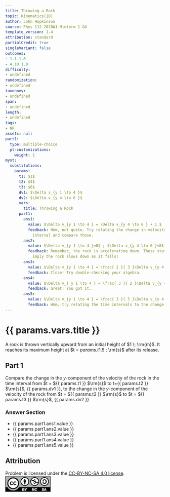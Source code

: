 ```yaml
---
title: Throwing a Rock
topic: Kinematics(1D)
author: John Hopkinson
source: Phys 112 2020W1 Midterm 1 Q4
template_version: 1.4
attribution: standard
partialCredit: true
singleVariant: false
outcomes:
- 1.1.1.0
- 4.10.1.0
difficulty:
- undefined
randomization:
- undefined
taxonomy:
- undefined
span:
- undefined
length:
- undefined
tags:
- NR
assets: null
part1:
  type: multiple-choice
  pl-customizations:
    weight: 1
myst:
  substitutions:
    params:
      t1: $1$
      t2: $4$
      t3: $6$
      dv1: $\Delta v_{y 1 \to 4 }$
      dv2: $\Delta v_{y 4 \to 6 }$
      vars:
        title: Throwing a Rock
      part1:
        ans1:
          value: $\Delta v_{y 1 \to 4 } = \Delta v_{y 4 \to 6 } + 1 $
          feedback: Hmm, not quite. Try relating the change in velocity to the time
            interval and compare those.
        ans2:
          value: $\Delta v_{y 1 \to 4 }=0$ ; $\Delta v_{y 4 \to 6 }<0$
          feedback: Remember, the rock is accelerating down. These statements would
            imply the rock slows down as it falls!
        ans3:
          value: $\Delta v_{y 1 \to 4 } = \frac{ 2 }{ 3 }\Delta v_{y 4 \to 6 }$
          feedback: Close! Try double-checking your algebra.
        ans4:
          value: $\Delta v_{ y 1 \to 4 } = \frac{ 3 }{ 2 }\Delta v_{y 4 \to 6 }$
          feedback: Great! You got it.
        ans5:
          value: $\Delta v_{y 1 \to 4 } = \frac{ 3 }{ 5 }\Delta v_{y 4 \to 6 }$
          feedback: Hmm, try relating the time intervals to the change in velocity.
---
```

# {{ params.vars.title }}
A rock is thrown vertically upward from an initial height of $1 \; \rm{m}$. It reaches its maximum height at $t = ${{ params.t1 }}$.5 \; \rm{s}$ after its release.

## Part 1

Compare the change in the $y$-component of the velocity of the rock in the time interval from $t = ${{ params.t1 }} $\rm{s}$ to $t =${{ params.t2 }} $\rm{s}$, {{ params.dv1 }}, to the change in the $y$-component of the velocity of the rock from $t = ${{ params.t2 }} $\rm{s}$ to $t = ${{ params.t3 }} $\rm{s}$, {{ params.dv2 }}

### Answer Section

- {{ params.part1.ans1.value }}
- {{ params.part1.ans2.value }}
- {{ params.part1.ans3.value }}
- {{ params.part1.ans4.value }}
- {{ params.part1.ans5.value }}

## Attribution

Problem is licensed under the [CC-BY-NC-SA 4.0 license](https://creativecommons.org/licenses/by-nc-sa/4.0/).<br> ![The Creative Commons 4.0 license requiring attribution-BY, non-commercial-NC, and share-alike-SA license.](https://raw.githubusercontent.com/firasm/bits/master/by-nc-sa.png)
